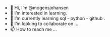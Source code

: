 - 👋 Hi, I’m @mogensjohansen
- 👀 I’m interested in learning.
- 🌱 I’m currently learning sql - python - github .
- 💞️ I’m looking to collaborate on ...
- 📫 How to reach me ...

<!---
mogensjohansen/mogensjohansen is a ✨ special ✨ repository because its `README.md` (this file) appears on your GitHub profile.
You can click the Preview link to take a look at your changes.
--->
